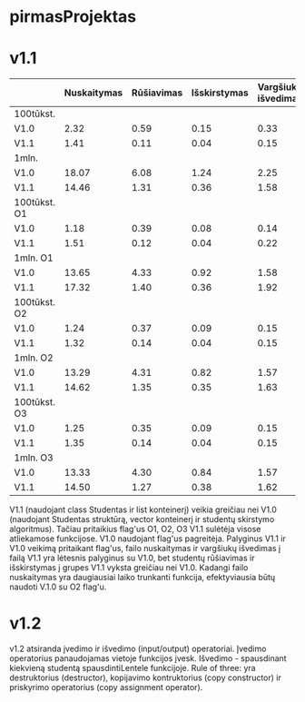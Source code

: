 # pirmasProjektas

# **v1.1**

||Nuskaitymas|Rūšiavimas|Išskirstymas|Vargšiukų išvedimas|Kietakų išvedimas|
|-------------|-------------|-------------|-------------|-------------|-------------|
|100tūkst.||||||
|V1.0|2.32|0.59|0.15|0.33|0|
|V1.1|1.41|0.11|0.04|0.15|0|
|1mln.||||||
|V1.0|18.07|6.08|1.24|2.25|0|
|V1.1|14.46|1.31|0.36|1.58|0|
|100tūkst. O1||||||
|V1.0|1.18|0.39|0.08|0.14|0|
|V1.1|1.51|0.12|0.04|0.22|0|
|1mln. O1||||||
|V1.0|13.65|4.33|0.92|1.58|0|
|V1.1|17.32|1.40|0.36|1.92|0|
|100tūkst. O2||||||
|V1.0|1.24|0.37|0.09|0.15|0|
|V1.1|1.32|0.14|0.04|0.15|0|
|1mln. O2||||||
|V1.0|13.29|4.31|0.82|1.57|0|
|V1.1|14.62|1.35|0.35|1.63|0|
|100tūkst. O3||||||
|V1.0|1.25|0.35|0.09|0.15|0|
|V1.1|1.35|0.14|0.04|0.15|0|
|1mln. O3||||||
|V1.0|13.33|4.30|0.84|1.57|0|
|V1.1|14.50|1.27|0.38|1.62|0|

V1.1 (naudojant class Studentas ir list konteinerį) veikia greičiau nei V1.0 (naudojant Studentas struktūrą, vector konteinerį ir studentų skirstymo algoritmus). Tačiau pritaikius flag'us O1, O2, O3 V1.1 sulėtėja visose atliekamose funkcijose. V1.0 naudojant flag'us pagreitėja. Palyginus V1.1 ir V1.0 veikimą pritaikant flag'us, failo nuskaitymas ir vargšiukų išvedimas į failą V1.1 yra lėtesnis palyginus su V1.0, bet studentų rūšiavimas ir išskirstymas į grupes V1.1 vyksta greičiau nei V1.0. Kadangi failo nuskaitymas yra daugiausiai laiko trunkanti funkcija, efektyviausia būtų naudoti V.1.0 su O2 flag'u.


# **v1.2**

v1.2 atsiranda įvedimo ir išvedimo (input/output) operatoriai. Įvedimo operatorius panaudojamas vietoje funkcijos įvesk. Išvedimo - spausdinant kiekvieną studentą spausdintiLentele funkcijoje. Rule of three: yra destruktorius (destructor), kopijavimo kontruktorius (copy constructor) ir priskyrimo operatorius (copy assignment operator).
